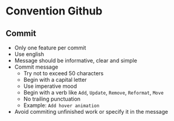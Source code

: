 # Convention Github

## Commit

- Only one feature per commit
- Use english
- Message should be informative, clear and simple
- Commit message
  - Try not to exceed 50 characters
  - Begin with a capital letter
  - Use imperative mood
  - Begin with a verb like `Add`, `Update`, `Remove`, `Reformat`, `Move`
  - No trailing punctuation
  - Example: `Add hover animation`
- Avoid commiting unfinished work or specify it in the message